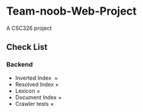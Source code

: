# Team-noob-Web-Project
A CSC326 project

## Check List
### Backend
- Inverted Index  &times;
- Resolved Index  &times;
- Lexicon         &times;
- Document Index  &times;
- Crawler tests   &times;
